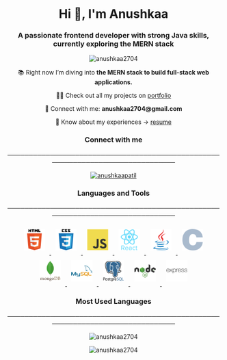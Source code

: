<div align="center">

  <h1>Hi 👋, I'm Anushkaa</h1>
  

  <h3>A passionate frontend developer with strong Java skills, currently exploring the MERN stack</h3>

  <p>
    <img src="https://komarev.com/ghpvc/?username=anushkaa2704&label=Profile%20views&color=0e75b6&style=flat" alt="anushkaa2704" />
  </p>

  <p>📚 Right now I’m diving into <strong>the MERN stack to build full-stack web applications.</strong></p>

  <p>👨‍💻 Check out all my projects on 
    <a href="https://portfolio-azure-six-62.vercel.app/">portfolio</a>
  </p>

  <p>💬 Connect with me: <strong>anushkaa2704@gmail.com</strong></p>

  <p>📄 Know about my experiences → 
    <a href="https://drive.google.com/drive/folders/1bH8i1K4ne_pLMFXQpOqVR3U-bJFEcEt3">resume</a>
  </p>

### Connect with me
───────────────────────────────────────────────────────────────────────────────

  <p>
    <a href="https://linkedin.com/in/anushkaapatil" target="blank">
      <img src="https://raw.githubusercontent.com/rahuldkjain/github-profile-readme-generator/master/src/images/icons/Social/linked-in-alt.svg" alt="anushkaapatil" height="40" width="40" style="margin: 0 15px;"/>
    </a>
  </p>

  ### Languages and Tools
  ───────────────────────────────────────────────────────────────────────────────

  <p>
    <a href="https://www.w3.org/html/" target="_blank" rel="noreferrer">
      <img src="https://raw.githubusercontent.com/devicons/devicon/master/icons/html5/html5-original-wordmark.svg" alt="html5" width="50" height="50" style="margin: 10px;"/>
    </a>
    <a href="https://www.w3schools.com/css/" target="_blank" rel="noreferrer">
      <img src="https://raw.githubusercontent.com/devicons/devicon/master/icons/css3/css3-original-wordmark.svg" alt="css3" width="50" height="50" style="margin: 10px;"/>
    </a>
    <a href="https://developer.mozilla.org/en-US/docs/Web/JavaScript" target="_blank" rel="noreferrer">
      <img src="https://raw.githubusercontent.com/devicons/devicon/master/icons/javascript/javascript-original.svg" alt="javascript" width="50" height="50" style="margin: 10px;"/>
    </a>
    <a href="https://reactjs.org/" target="_blank" rel="noreferrer">
      <img src="https://raw.githubusercontent.com/devicons/devicon/master/icons/react/react-original-wordmark.svg" alt="react" width="50" height="50" style="margin: 10px;"/>
    </a>
    <a href="https://www.java.com" target="_blank" rel="noreferrer">
      <img src="https://raw.githubusercontent.com/devicons/devicon/master/icons/java/java-original.svg" alt="java" width="50" height="50" style="margin: 10px;"/>
    </a>
    <a href="https://www.cprogramming.com/" target="_blank" rel="noreferrer">
      <img src="https://raw.githubusercontent.com/devicons/devicon/master/icons/c/c-original.svg" alt="c" width="50" height="50" style="margin: 10px;"/>
    </a>
    <a href="https://www.mongodb.com/" target="_blank" rel="noreferrer">
      <img src="https://raw.githubusercontent.com/devicons/devicon/master/icons/mongodb/mongodb-original-wordmark.svg" alt="mongodb" width="50" height="50" style="margin: 10px;"/>
    </a>
    <a href="https://www.mysql.com/" target="_blank" rel="noreferrer">
      <img src="https://raw.githubusercontent.com/devicons/devicon/master/icons/mysql/mysql-original-wordmark.svg" alt="mysql" width="50" height="50" style="margin: 10px;"/>
    </a>
    <a href="https://www.postgresql.org" target="_blank" rel="noreferrer">
      <img src="https://raw.githubusercontent.com/devicons/devicon/master/icons/postgresql/postgresql-original-wordmark.svg" alt="postgresql" width="50" height="50" style="margin: 10px;"/>
    </a>
    <a href="https://nodejs.org" target="_blank" rel="noreferrer">
      <img src="https://raw.githubusercontent.com/devicons/devicon/master/icons/nodejs/nodejs-original-wordmark.svg" alt="nodejs" width="50" height="50" style="margin: 10px;"/>
    </a>
    <a href="https://expressjs.com" target="_blank" rel="noreferrer">
      <img src="https://raw.githubusercontent.com/devicons/devicon/master/icons/express/express-original-wordmark.svg" alt="express" width="50" height="50" style="margin: 10px;"/>
    </a>
  </p>

  ### Most Used Languages
  ───────────────────────────────────────────────────────────────────────────────

  <p>
    <img src="https://github-readme-stats.vercel.app/api/top-langs?username=anushkaa2704&show_icons=true&locale=en&layout=compact" alt="anushkaa2704" />
  </p>

  <p>
    <img src="https://github-readme-streak-stats.herokuapp.com/?user=anushkaa2704&" alt="anushkaa2704" />
  </p>

</div>
